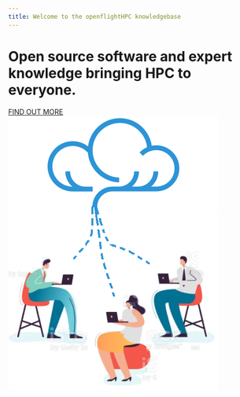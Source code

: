 ```yaml
---
title: Welcome to the openflightHPC knowledgebase
---
```


<div id="home-container">
  <div id="home-text">
    <h1 id="home-header">
      Open source software and expert knowledge bringing HPC to everyone.
    </h1>
    <a class="button" href="docs">FIND OUT MORE</a>
  </div>
  <div id="home-image">
    <img src="assets/images/home-image.png">
  </div>
</div>
